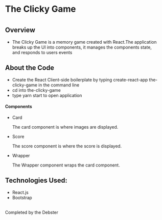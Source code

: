 <h1>The Clicky Game<h1>

<h2>Overview</h2>
<ul>
  <li>The Clicky Game is a memory game created with React.The application breaks up the UI into components, it manages the components state, and responds to users events</li>
</ul>

<h2>About the Code</h2>
<ul>
  <li>Create the React Client-side boilerplate by typing create-react-app the-clicky-game in the command line</li>  
  <li>cd into the-clicky-game</li> 
  <li>type yarn start to open application</li>
</ul>

<h4>Components</h4>
<ul>
  <li>Card
      <p>The card component is where images are displayed.</p>
  </li>
  <li>Score
    <p>The score component is where the score is displayed.</p>
  </li>
  <li>Wrapper
    <p>The Wrapper component wraps the card component.</p>
  </li>
</ul>

<h2>Technologies Used:</h2>
<ul>
  <li>React.js</li>
  <li>Bootstrap</li>
</ul>
<br>

<footer>Completed by the Debster</footer>